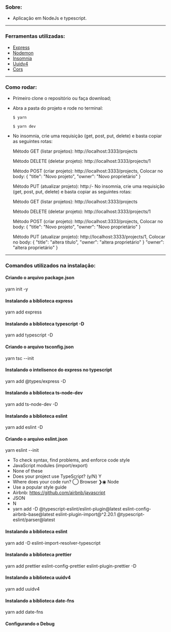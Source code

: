 ### Sobre:

- Aplicação em NodeJs e typescript.

---

### Ferramentas utilizadas:

- [Express](https://expressjs.com/)
- [Nodemon](https://nodemon.io/)
- [Insomnia](https://insomnia.rest/)
- [Uuidv4](https://www.npmjs.com/package/uuidv4)
- [Cors](https://enable-cors.org/index.html)

---

### Como rodar:

- Primeiro clone o repositório ou faça download;
- Abra a pasta do projeto e rode no terminal:

  `$ yarn`

  `$ yarn dev`

- No insomnia, crie uma requisição (get, post, put, delete) e basta copiar as seguintes rotas:

  Método GET (listar projetos): http://localhost:3333/projects

  Método DELETE (deletar projeto): http://localhost:3333/projects/1

  Método POST (criar projeto): http://localhost:3333/projects,
      		Colocar no body:
          {
      				"title": "Novo projeto",
              "owner": "Novo proprietário"
      		}

  Método PUT (atualizar projeto): http:/- No insomnia, crie uma requisição (get, post, put, delete) e basta copiar as seguintes rotas:

  Método GET (listar projetos): http://localhost:3333/projects

  Método DELETE (deletar projeto): http://localhost:3333/projects/1

  Método POST (criar projeto): http://localhost:3333/projects,
      		Colocar no body:
          {
      				"title": "Novo projeto",
              "owner": "Novo proprietário"
      		}

  Método PUT (atualizar projeto): http://localhost:3333/projects/1,
      		Colocar no body:
          {
      				"title": "altera titulo",
              "owner": "altera proprietário"
      		}
              "owner": "altera proprietário"
      		}

---

### Comandos utilizados na instalação:

#### Criando o arquivo package.json

yarn init -y

#### Instalando a biblioteca express

yarn add express

#### Instalando a biblioteca typescript -D <desenvolvimento>

yarn add typescript -D

#### Criando o arquivo tsconfig.json

yarn tsc --init

#### Instalando o intelisence do express no typescript

yarn add @types/express -D

#### Instalando a biblioteca ts-node-dev

yarn add ts-node-dev -D

#### Instalando a biblioteca eslint

yarn add eslint -D

#### Criando o arquivo eslint.json

yarn eslint --init
 - To check syntax, find problems, and enforce code style
 - JavaScript modules (import/export)
 - None of these
 - Does your project use TypeScript? (y/N) Y
 - Where does your code run?
    ◯ Browser
    ❯◉ Node
 - Use a popular style guide
 - Airbnb: https://github.com/airbnb/javascript
 - JSON
 - N
 - yarn add -D @typescript-eslint/eslint-plugin@latest eslint-config-airbnb-base@latest eslint-plugin-import@^2.20.1 @typescript-eslint/parser@latest

#### Instalando a biblioteca eslint

yarn add -D eslint-import-resolver-typescript

#### Instalando a biblioteca prettier

yarn add prettier eslint-config-prettier eslint-plugin-prettier -D

#### Instalando a biblioteca uuidv4

yarn add uuidv4

#### Instalando a biblioteca date-fns

yarn add date-fns

#### Configurando o Debug


